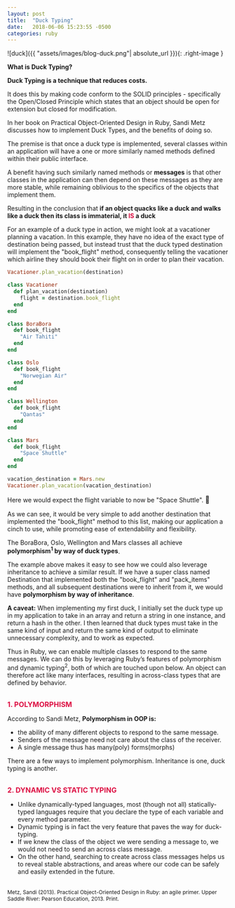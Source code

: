 ```yaml
---
layout: post
title:  "Duck Typing"
date:   2018-06-06 15:23:55 -0500
categories: ruby
---
```

<style type="text/css">
  .right-image {
    float:right;
  }
</style>

![duck]({{ "assets/images/blog-duck.png"| absolute_url }}){: .right-image }

**What is Duck Typing?**

**Duck Typing is a technique that reduces costs.**

It does this by making code conform to the SOLID principles - specifically the Open/Closed Principle which states that an object should be open for extension but closed for modification.

In her book on Practical Object-Oriented Design in Ruby, Sandi Metz discusses how to implement Duck Types, and the benefits of doing so.

The premise is that once a duck type is implemented, several classes within an application will have a one or more similarly named methods defined within their public interface.

A benefit having such similarly named methods or **messages** is that other classes in the application can then depend on these messages as they are more stable, while remaining oblivious to the specifics of the objects that implement them.  

Resulting in the conclusion that **if an object quacks like a duck and walks like a duck then its class is immaterial, it <span style="color:#d14;">IS</span> a duck**

For an example of a duck type in action, we might look at a vacationer planning a vacation.  In this example, they have no idea of the exact type of destination being passed, but instead trust that the duck typed destination will implement the "book_flight" method, consequently telling the vacationer which airline they should book their flight on in order to plan their vacation.

```ruby
Vacationer.plan_vacation(destination)

class Vacationer
  def plan_vacation(destination)
    flight = destination.book_flight
  end
end

class BoraBora
  def book_flight
    "Air Tahiti"
  end
end

class Oslo
  def book_flight
    "Norwegian Air"
  end
end

class Wellington
  def book_flight
    "Qantas"
  end
end

class Mars
  def book_flight
    "Space Shuttle"
  end
end

vacation_destination = Mars.new
Vacationer.plan_vacation(vacation_destination)
```

Here we would expect the flight variable to now be "Space Shuttle". <span style="font-size:16px;">:rocket:</span>

As we can see, it would be very simple to add another destination that implemented the "book_flight" method to this list, making our application a cinch to use, while promoting ease of extendability and flexibility.

The BoraBora, Oslo, Wellington and Mars classes all achieve **polymorphism<sup>1</sup> by way of duck types**.

The example above makes it easy to see how we could also leverage inheritance to achieve a similar result.  If we have a super class named Destination that implemented both the "book_flight" and "pack_items" methods, and all subsequent destinations were to inherit from it, we would have **polymorphism by way of inheritance**.

**A caveat:** When implementing my first duck, I initially set the duck type up in my application to take in an array and return a string in one instance, and return a hash in the other. I then learned that duck types must take in the same kind of input and return the same kind of output to eliminate unnecessary complexity, and to work as expected.

Thus in Ruby, we can enable multiple classes to respond to the same messages. We can do this by leveraging Ruby’s features of polymorphism and dynamic typing<sup>2</sup>, both of which are touched upon below.  An object can therefore act like many interfaces, resulting in across-class types that are defined by behavior.<br/><br/>

<span style="color:#d14; font-size:16px; font-weight:bold;">1. POLYMORPHISM</span>

According to Sandi Metz, **Polymorphism in OOP is:**  

  * the ability of many different objects to respond to the same message.  
  * Senders of the message need not care about the class of the receiver.
  * A single message thus has many(poly) forms(morphs)

There are a few ways to implement polymorphism. Inheritance is one, duck typing is another.<br/><br/>

<span style="color:#d14; font-size:16px; font-weight:bold;">2. DYNAMIC VS STATIC TYPING</span>

  * Unlike dynamically-typed languages, most (though not all) statically-typed languages require that you declare the type of each variable and every method parameter.
  * Dynamic typing is in fact the very feature that paves the way for duck-typing.
  * If we knew the class of the object we were sending a message to, we would not need to send an across class message.
  * On the other hand, searching to create across class messages helps us to reveal stable abstractions, and areas where our code can be safely and easily extended in the future.<br/><br/>

<span style="font-size:12px;">
Metz, Sandi (2013). Practical Object-Oriented Design in Ruby: an agile primer. Upper Saddle River: Pearson Education, 2013. Print.
</span>
